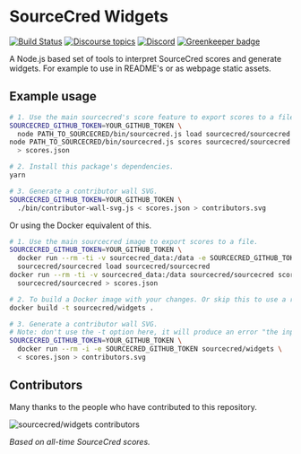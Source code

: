 # SourceCred Widgets

[![Build Status](https://circleci.com/gh/sourcecred/widgets.svg?style=svg)](https://circleci.com/gh/sourcecred/widgets)
[![Discourse topics](https://img.shields.io/discourse/https/discourse.sourcecred.io/topics.svg)](https://discourse.sourcecred.io)
[![Discord](https://img.shields.io/discord/453243919774253079.svg)](https://discord.gg/tsBTgc9)
[![Greenkeeper badge](https://badges.greenkeeper.io/sourcecred/widgets.svg)](https://greenkeeper.io/)

A Node.js based set of tools to interpret SourceCred scores and generate widgets.
For example to use in README's or as webpage static assets.

## Example usage

```sh
# 1. Use the main sourcecred's score feature to export scores to a file.
SOURCECRED_GITHUB_TOKEN=YOUR_GITHUB_TOKEN \
  node PATH_TO_SOURCECRED/bin/sourcecred.js load sourcecred/sourcecred
node PATH_TO_SOURCECRED/bin/sourcecred.js scores sourcecred/sourcecred \
  > scores.json

# 2. Install this package's dependencies.
yarn

# 3. Generate a contributor wall SVG.
SOURCECRED_GITHUB_TOKEN=YOUR_GITHUB_TOKEN \
  ./bin/contributor-wall-svg.js < scores.json > contributors.svg
```

Or using the Docker equivalent of this.

```sh
# 1. Use the main sourcecred image to export scores to a file.
SOURCECRED_GITHUB_TOKEN=YOUR_GITHUB_TOKEN \
  docker run --rm -ti -v sourcecred_data:/data -e SOURCECRED_GITHUB_TOKEN \
  sourcecred/sourcecred load sourcecred/sourcecred
docker run --rm -ti -v sourcecred_data:/data sourcecred/sourcecred scores \
  sourcecred/sourcecred > scores.json

# 2. To build a Docker image with your changes. Or skip this to use a release from Dockerhub.
docker build -t sourcecred/widgets .

# 3. Generate a contributor wall SVG.
# Note: don't use the -t option here, it will produce an error "the input device is not a TTY".
SOURCECRED_GITHUB_TOKEN=YOUR_GITHUB_TOKEN \
  docker run --rm -i -e SOURCECRED_GITHUB_TOKEN sourcecred/widgets \
  < scores.json > contributors.svg
```

## Contributors

Many thanks to the people who have contributed to this repository.

![sourcecred/widgets contributors](https://widgets.sourcecred.io/sourcecred-widgets-contributors.svg)

_Based on all-time SourceCred scores._

